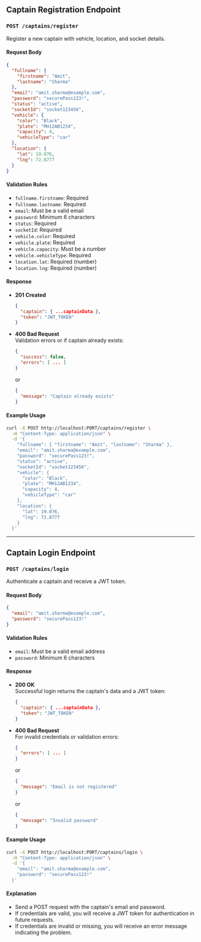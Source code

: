 ## Captain Registration Endpoint

### `POST /captains/register`

Register a new captain with vehicle, location, and socket details.

#### Request Body

```json
{
  "fullname": {
    "firstname": "Amit",
    "lastname": "Sharma"
  },
  "email": "amit.sharma@example.com",
  "password": "securePass123!",
  "status": "active",
  "socketId": "socket123456",
  "vehicle": {
    "color": "Black",
    "plate": "MH12AB1234",
    "capacity": 4,
    "vehicleType": "car"
  },
  "location": {
    "lat": 19.076,
    "lng": 72.8777
  }
}
```

#### Validation Rules

- `fullname.firstname`: Required
- `fullname.lastname`: Required
- `email`: Must be a valid email
- `password`: Minimum 6 characters
- `status`: Required
- `socketId`: Required
- `vehicle.color`: Required
- `vehicle.plate`: Required
- `vehicle.capacity`: Must be a number
- `vehicle.vehicleType`: Required
- `location.lat`: Required (number)
- `location.lng`: Required (number)

#### Response

- **201 Created**  
  ```json
  {
    "captain": { ...captainData },
    "token": "JWT_TOKEN"
  }
  ```
- **400 Bad Request**  
  Validation errors or if captain already exists:
  ```json
  {
    "success": false,
    "errors": [ ... ]
  }
  ```
  or
  ```json
  {
    "message": "Captain already exists"
  }
  ```

#### Example Usage

```bash
curl -X POST http://localhost:PORT/captains/register \
  -H "Content-Type: application/json" \
  -d '{
    "fullname": { "firstname": "Amit", "lastname": "Sharma" },
    "email": "amit.sharma@example.com",
    "password": "securePass123!",
    "status": "active",
    "socketId": "socket123456",
    "vehicle": {
      "color": "Black",
      "plate": "MH12AB1234",
      "capacity": 4,
      "vehicleType": "car"
    },
    "location": {
      "lat": 19.076,
      "lng": 72.8777
    }
  }'
```

---

## Captain Login Endpoint

### `POST /captains/login`

Authenticate a captain and receive a JWT token.

#### Request Body

```json
{
  "email": "amit.sharma@example.com",
  "password": "securePass123!"
}
```

#### Validation Rules

- `email`: Must be a valid email address
- `password`: Minimum 6 characters

#### Response

- **200 OK**  
  Successful login returns the captain's data and a JWT token:
  ```json
  {
    "captain": { ...captainData },
    "token": "JWT_TOKEN"
  }
  ```
- **400 Bad Request**  
  For invalid credentials or validation errors:
  ```json
  {
    "errors": [ ... ]
  }
  ```
  or
  ```json
  {
    "message": "Email is not registered"
  }
  ```
  or
  ```json
  {
    "message": "Invalid password"
  }
  ```

#### Example Usage

```bash
curl -X POST http://localhost:PORT/captains/login \
  -H "Content-Type: application/json" \
  -d '{
    "email": "amit.sharma@example.com",
    "password": "securePass123!"
  }'
```

#### Explanation

- Send a POST request with the captain's email and password.
- If credentials are valid, you will receive a JWT token for authentication in future requests.
- If credentials are invalid or missing, you will receive an error message indicating the problem.

